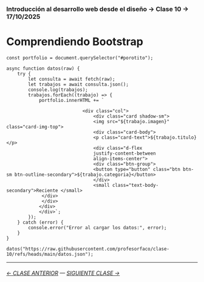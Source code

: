 ### Introducción al desarrollo web desde el diseño → Clase 10 → 17/10/2025 

# Comprendiendo Bootstrap

```
const portfolio = document.querySelector("#porotito");

async function datos(raw) {
    try {
        let consulta = await fetch(raw);
        let trabajos = await consulta.json();
        console.log(trabajos);
        trabajos.forEach((trabajo) => {
            portfolio.innerHTML += `

                            <div class="col">
                                <div class="card shadow-sm">
                                <img src="${trabajo.imagen}" class="card-img-top">
                                <div class="card-body">
                                <p class="card-text">${trabajo.titulo}</p>
                                <div class="d-flex
                                justify-content-between
                                align-items-center">
                                <div class="btn-group">
                                <button type="button" class="btn btn-sm btn-outline-secondary">${trabajo.categoria}</button>
                                </div>
                                <small class="text-body-secondary">Reciente </small>
             </div>
             </div>
            </div>
            </div>`;
        });
    } catch (error) {
        console.error("Error al cargar los datos:", error);
    }
}

datos("https://raw.githubusercontent.com/profesorfaco/clase-10/refs/heads/main/datos.json");
```

- - - - - - - 

###### [← CLASE ANTERIOR](https://github.com/profesorfaco/opr/tree/main/clase-09) — [SIGUIENTE CLASE →](https://github.com/profesorfaco/opr/tree/main/clase-11)
